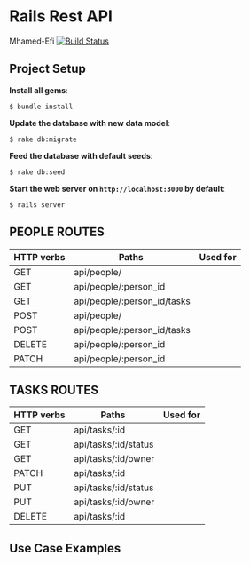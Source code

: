 # Rails Rest API
Mhamed-Efi
[![Build Status](https://travis-ci.org/YuKitAs/rails-rest-api.svg?branch=master)](https://travis-ci.org/YuKitAs/rails-rest-api)

## Project Setup

**Install all gems**:

```console
$ bundle install
```

**Update the database with new data model**:

```console
$ rake db:migrate
```

**Feed the database with default seeds**:

```console
$ rake db:seed
```

**Start the web server on `http://localhost:3000` by default**:

```console
$ rails server
```

## PEOPLE ROUTES

| HTTP verbs | Paths  | Used for |
| ---------- | ------ | --------:|
| GET | api/people/| |
| GET | api/people/:person_id   | |
| GET | api/people/:person_id/tasks    | |
| POST | api/people/ |  |
| POST | api/people/:person_id/tasks |  |
| DELETE | api/people/:person_id |  |
| PATCH | api/people/:person_id |  |


## TASKS ROUTES

| HTTP verbs | Paths  | Used for |
| ---------- | ------ | --------:|
| GET | api/tasks/:id | |
| GET | api/tasks/:id/status | |
| GET | api/tasks/:id/owner | |
| PATCH | api/tasks/:id |  |
| PUT | api/tasks/:id/status |  |
| PUT | api/tasks/:id/owner |  |
| DELETE | api/tasks/:id |  |

## Use Case Examples
